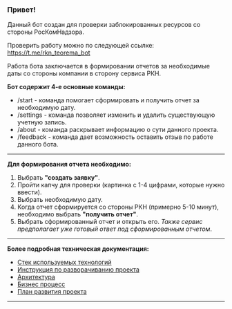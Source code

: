 ### Привет!
Данный бот создан для проверки заблокированных ресурсов со стороны РосКомНадзора.

Проверить работу можно по следующей ссылке: https://t.me/rkn_teorema_bot

Работа бота заключается в формировании отчетов за необходимые даты со стороны компании в сторону сервиса РКН. 

**Бот содержит 4-е основные команды:**
* /start - команда помогает сформировать и получить отчет за необходимую дату.
* /settings - команда позволяет изменить и удалить существующую учетную запись.
* /about - команда раскрывает информацию о сути данного проекта.
* /feedback - команда дает возможность оставить отзыв по работе данного бота.

---

**Для формирования отчета необходимо:**
1) Выбрать **"создать заявку"**. 
2) Пройти капчу для проверки (картинка с 1-4 цифрами, которые нужно ввести). 
3) Выбрать необходимую дату. 
4) Когда отчет сформируется со стороны РКН (примерно 5-10 минут), необходимо выбрать **"получить отчет"**. 
5) Выбрать сформированный отчет и открыть его. *Также сервис предполагает уже готовый ответ под сформированным отчетом*.

---

**Более подробная техническая документация:**
* [Стек используемых технологий](https://github.com/deshtuka/TelegramBot-RKN/blob/main/doc_dev/dev_stack.md)
* [Инструкция по разворачиванию проекта](https://github.com/deshtuka/TelegramBot-RKN/blob/main/doc_dev/deployment.md)
* [Архитектура](https://github.com/deshtuka/TelegramBot-RKN/blob/main/doc_dev/architecture.md)
* [Бизнес процесс](https://github.com/deshtuka/TelegramBot-RKN/blob/main/doc_dev/main_actions.md)
* [План развития проекта](https://github.com/deshtuka/TelegramBot-RKN/blob/main/doc_dev/dev_plan.md)

---
